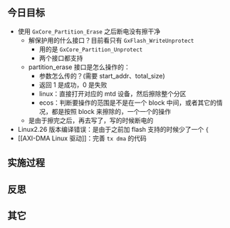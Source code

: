 
## 今日目标 
- 使用 `GxCore_Partition_Erase` 之后断电没有擦干净 
	- 解保护用的什么接口？目前看只有 `GxFlash_WriteUnprotect`
		- 用的是 `GxCore_Partition_Unprotect`
		- 两个接口都支持 
	- partition_erase 接口是怎么操作的：
		- 参数怎么传的？(需要 start_addr、total_size)
		- 返回 1 是成功，0 是失败 
		- linux：直接打开对应的 mtd 设备，然后擦除整个分区
		- ecos：判断要操作的范围是不是在一个 block 中间，或者其它的情况，都是按照 block 来擦除的，一个一个的操作 
	- 是由于擦完之后，再去写了，写的时候断电的 
- Linux2.26 版本编译错误：是由于之前加 flash 支持的时候少了一个 `{` 
- [[AXI-DMA Linux 驱动]]：完善 `tx dma` 的代码 


## 实施过程




## 反思



## 其它 
